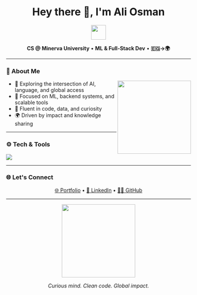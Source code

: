 <h1 align="center">Hey there 👋, I'm Ali Osman</h1>
<p align="center">
  <img src="https://media.giphy.com/media/hvRJCLFzcasrR4ia7z/giphy.gif" width="40"/>
</p>

<p align="center">
  <b>CS @ Minerva University</b> • <b>ML & Full-Stack Dev</b> • <b>🇪🇬→🌍</b>  
</p>

---

### 🧠 About Me  
<img align="right" src="https://media.giphy.com/media/qgQUggAC3Pfv687qPC/giphy.gif" width="200">

- 🔭 Exploring the intersection of AI, language, and global access  
- 🧠 Focused on ML, backend systems, and scalable tools  
- 💬 Fluent in code, data, and curiosity  
- 🌍 Driven by impact and knowledge sharing  

---

### ⚙️ Tech & Tools

<p align="left">
  <img src="https://skillicons.dev/icons?i=python,typescript,react,nodejs,firebase,flask,javascript,html,css" />
</p>

---

### 🌐 Let's Connect

<p align="center">
  <a href="https://ali-osman.com" target="_blank">🌐 Portfolio</a> • 
  <a href="https://linkedin.com/in/ali-osman-435804254" target="_blank">💼 LinkedIn</a> • 
  <a href="https://github.com/AliMoamen" target="_blank">👨‍💻 GitHub</a>
</p>

---

<p align="center">
  <img src="https://media.giphy.com/media/26u4cqiYI30juCOGY/giphy.gif" width="200" />
</p>

<p align="center">
  <i>Curious mind. Clean code. Global impact.</i>
</p>
